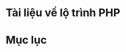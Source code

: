 Tài liệu về lộ trình PHP
==================


Mục lục
======
<!--stackedit_data:
eyJoaXN0b3J5IjpbLTYzMjczMzM4M119
-->